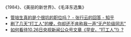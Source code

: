 《1984》、《美丽的新世界》、《毛泽东选集》

* [管培生真的是个很坑的职位吗？ - 张行云的回答 - 知乎](https://www.zhihu.com/question/300310754/answer/1169747507)
* [刷了几天“打工人”的梗，你却还不肯称我一声“无产阶级同志”](https://zhuanlan.zhihu.com/p/270218685)
* [如何看待10.26日央视新闻公众号文章《早安，“打工人”!》?](https://www.zhihu.com/question/427373923/answer/1544106399)
